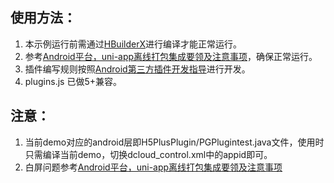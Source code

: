 ## 使用方法：
1. 本示例运行前需通过[HBuilderX](http://www.dcloud.io/hbuilderx.html)进行编译才能正常运行。
2. 参考[Android平台，uni-app离线打包集成要领及注意事项](http://ask.dcloud.net.cn/article/35139)，确保正常运行。
3. 插件编写规则按照[Android第三方插件开发指导](http://ask.dcloud.net.cn/article/66)进行开发。
4. plugins.js 已做5+兼容。

## 注意：
1. 当前demo对应的android层即H5PlusPlugin/PGPlugintest.java文件，使用时只需编译当前demo，切换dcloud_control.xml中的appid即可。
2. 白屏问题参考[Android平台，uni-app离线打包集成要领及注意事项](http://ask.dcloud.net.cn/article/35139)
